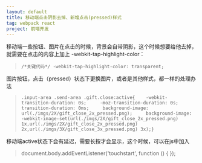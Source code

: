 ```yaml
---
layout: default
title: 移动端点击阴影去掉、新增点击(pressed)样式
tag: webpack react
project: 前端开发
---
```


移动端一些按钮、图片在点击的时候，背景会自带阴影，这个时候想要给他去掉，就需要在点击的内容上加上 -webkit-tap-highlight-color：
>  `/*关键代码*/
  -webkit-tap-highlight-color: transparent;`

图片按钮，点击（pressed）状态下更换图片，或者是其他样式，都一样的处理办法
> `
.input-area .send-area .gift.close:active{   
 -webkit-transition-duration: 0s;    
-moz-transition-duration: 0s;    
transition-duration: 0ms;    
background-image: url(./imgs/2X/gift_close_2x_pressed.png);    
background-image: -webkit-image-set(url(./imgs/2X/gift_close_2x_pressed.png) 1x,url(./imgs/2X/gift_close_2x_pressed.png) 2x,url(./imgs/3X/gift_close_3x_pressed.png) 3x);}
`

移动端active状态下会有延迟，需要长按才会显示，这个时候，可以在js中加入
> document.body.addEventListener('touchstart', function () { });
